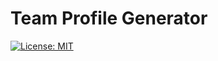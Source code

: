 # Team Profile Generator
[![License: MIT](https://img.shields.io/badge/License-MIT-yellow.svg)](https://opensource.org/licenses/MIT)